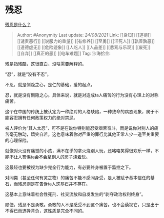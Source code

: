 # 残忍
[残忍是什么？](https://www.zhihu.com/question/332117478/answer/2079867572)

> Author: #Anonymity
> Last update: *24/08/2021*
> Link: [[良知]] [[道德]] [[谴责恶行]] [[说服力的重量]] [[有修养]] [[至勇]] [[活死人]] [[孰善孰恶]] [[道德虚无]] [[危险迹象]] [[人吃人]] [[人品差]] [[悲观与乐观]] [[废死]] [[自弃]] [[真正的恶]] [[电车难题]]
> Tag:
> 沙海拾金:

残是指残酷，这很直白，没啥需要解释的。

“忍”，就是“没有不忍”。

不忍，就是恻隐之心，是仁的基础，爱的起点。

忍，就是没有恻隐之心。具体来说，就是对造成ta人痛苦的行为没有心理上的对称痛苦。

这个在中国的传统上被认定为一种绝对的人格缺陷，一种致命的病态现象，属于不能容忍拥有任何政策权力的绝对禁忌。

被人评价为“其人太忍”，可不是在说你特别能忍受艰苦奋斗，而是说你对别人的痛苦毫无触动，嬉笑自若。这也意味着你对严重的罪行比其他正常人少一道至关重要的心理保险。

就像对火没有痛觉的小孩，满不在乎的拿火烧别人玩，还咯咯笑得很欢乐一样，不能不让人警惕ta会不会拿别人的房子烧着玩。

这最轻也要被视为缺少完全行为能力，有必要终身被置于监控之下。

对同类（甚至任何有灵之物）的痛苦不能不感同身受，是人被赋予基本信任的基石，而残忍则是在告诉ta人这基石并不存在。

这基本上意味着社会性死刑、社交流放和自发发生的“剥夺政治权利终身”。

顺便，残忍不是勇敢。勇敢的人不是感受不到这个痛苦，也不会藐视它，只是出于不得已而选择背负，这性质是完全不同的。
